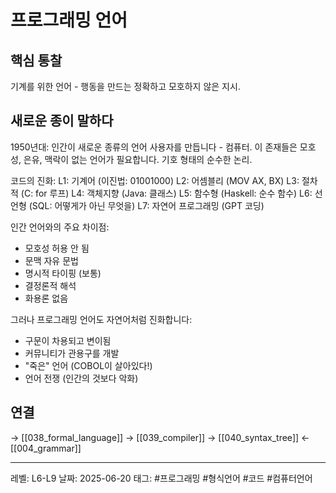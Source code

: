 # 프로그래밍 언어

## 핵심 통찰
기계를 위한 언어 - 행동을 만드는 정확하고 모호하지 않은 지시.

## 새로운 종이 말하다

1950년대: 인간이 새로운 종류의 언어 사용자를 만듭니다 - 컴퓨터. 이 존재들은 모호성, 은유, 맥락이 없는 언어가 필요합니다. 기호 형태의 순수한 논리.

코드의 진화:
L1: 기계어 (이진법: 01001000)
L2: 어셈블리 (MOV AX, BX)
L3: 절차적 (C: for 루프)
L4: 객체지향 (Java: 클래스)
L5: 함수형 (Haskell: 순수 함수)
L6: 선언형 (SQL: 어떻게가 아닌 무엇을)
L7: 자연어 프로그래밍 (GPT 코딩)

인간 언어와의 주요 차이점:
- 모호성 허용 안 됨
- 문맥 자유 문법
- 명시적 타이핑 (보통)
- 결정론적 해석
- 화용론 없음

그러나 프로그래밍 언어도 자연어처럼 진화합니다:
- 구문이 차용되고 변이됨
- 커뮤니티가 관용구를 개발
- "죽은" 언어 (COBOL이 살아있다!)
- 언어 전쟁 (인간의 것보다 악화)

## 연결
→ [[038_formal_language]]
→ [[039_compiler]]
→ [[040_syntax_tree]]
← [[004_grammar]]

---
레벨: L6-L9
날짜: 2025-06-20
태그: #프로그래밍 #형식언어 #코드 #컴퓨터언어